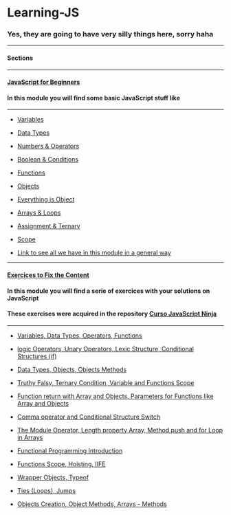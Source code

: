 Learning-JS
=================

### Yes, they are going to have very silly things here, sorry haha
<hr></hr>

#### Sections
<hr></hr>

#### [JavaScript for Beginners](https://github.com/Matelaa/Learning-JS/tree/master/JavaScript%20for%20Beginners)

#### In this module you will find some basic JavaScript stuff like
<hr></hr>

* [Variables](https://github.com/Matelaa/Learning-JS/tree/master/JavaScript%20for%20Beginners/Variables)

* [Data Types](https://github.com/Matelaa/Learning-JS/tree/master/JavaScript%20for%20Beginners/Data-Types)

* [Numbers & Operators](https://github.com/Matelaa/Learning-JS/tree/master/JavaScript%20for%20Beginners/Numbers-Operators)

* [Boolean & Conditions](https://github.com/Matelaa/Learning-JS/tree/master/JavaScript%20for%20Beginners/Boolean-Conditions)

* [Functions](https://github.com/Matelaa/Learning-JS/tree/master/JavaScript%20for%20Beginners/Functions)

* [Objects](https://github.com/Matelaa/Learning-JS/tree/master/JavaScript%20for%20Beginners/Objects)

* [Everything is Object](https://github.com/Matelaa/Learning-JS/tree/master/JavaScript%20for%20Beginners/Everything-Is-Object)

* [Arrays & Loops](https://github.com/Matelaa/Learning-JS/tree/master/JavaScript%20for%20Beginners/Arrays-Loops)

* [Assignment & Ternary](https://github.com/Matelaa/Learning-JS/tree/master/JavaScript%20for%20Beginners/Assignment-Ternary)

* [Scope](https://github.com/Matelaa/Learning-JS/tree/master/JavaScript%20for%20Beginners/Scope)

* [Link to see all we have in this module in a general way](https://github.com/Matelaa/Learning-JS/tree/master/JavaScript%20for%20Beginners)
<hr></hr>

#### [Exercices to Fix the Content](https://github.com/Matelaa/Learning-JS/tree/master/Exercices%20to%20Fix%20the%20Content)

#### In this module you will find a serie of exercices with your solutions on JavaScript

#### These exercises were acquired in the repository [Curso JavaScript Ninja](https://github.com/da2k/curso-javascript-ninja)
<hr></hr>

* [Variables, Data Types, Operators, Functions](https://github.com/Matelaa/Learning-JS/tree/master/Exercices%20to%20Fix%20the%20Content/Exercice-01)

* [logic Operators, Unary Operators, Lexic Structure, Conditional Structures (if)](https://github.com/Matelaa/Learning-JS/tree/master/Exercices%20to%20Fix%20the%20Content/Exercice-02)

* [Data Types, Objects, Objects Methods](https://github.com/Matelaa/Learning-JS/tree/master/Exercices%20to%20Fix%20the%20Content/Exercice-03)

* [Truthy Falsy, Ternary Condition, Variable and Functions Scope](https://github.com/Matelaa/Learning-JS/tree/master/Exercices%20to%20Fix%20the%20Content/Exercice-04)

* [Function return with Array and Objects, Parameters for Functions like Array and Objects](https://github.com/Matelaa/Learning-JS/tree/master/Exercices%20to%20Fix%20the%20Content/Exercice-05)

* [Comma operator and Conditional Structure Switch](https://github.com/Matelaa/Learning-JS/tree/master/Exercices%20to%20Fix%20the%20Content/Exercice-06)

* [The Module Operator, Length property Array, Method push and for Loop in Arrays](https://github.com/Matelaa/Learning-JS/tree/master/Exercices%20to%20Fix%20the%20Content/Exercice-07)

* [Functional Programming Introduction](https://github.com/Matelaa/Learning-JS/tree/master/Exercices%20to%20Fix%20the%20Content/Exercice-08)

* [Functions Scope, Hoisting, IIFE](https://github.com/Matelaa/Learning-JS/tree/master/Exercices%20to%20Fix%20the%20Content/Exercice-09)

* [Wrapper Objects, Typeof](https://github.com/Matelaa/Learning-JS/tree/master/Exercices%20to%20Fix%20the%20Content/Exercice-10)

* [Ties (Loops), Jumps](https://github.com/Matelaa/Learning-JS/tree/master/Exercices%20to%20Fix%20the%20Content/Exercice-11)

* [Objects Creation, Object Methods, Arrays - Methods](https://github.com/Matelaa/Learning-JS/tree/master/Exercices%20to%20Fix%20the%20Content/Exercice-12)